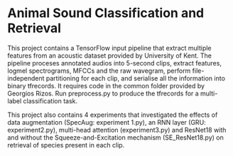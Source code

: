 # Animal Sound Classification and Retrieval

This project contains a TensorFlow input pipeline that extract multiple features from an acoustic dataset provided by University of Kent.
The pipeline proceses annotated audios into 5-second clips, extract features, logmel spectrograms, MFCCs and the raw wavegram, perform file-independent partitioning for each clip, and serialise all the information into binary tfrecords.
It requires code in the common folder provided by Georgios Rizos.
Run preprocess.py to produce the tfrecords for a multi-label classification task.

This project also contains 4 experiments that investigated the effects of data augmentation (SpecAug: experiment 1.py), an RNN layer (GRU: experiment2.py), multi-head attention (experiment3.py) and ResNet18 with and without the Squeeze-and-Excitation mechanism (SE_ResNet18.py) on retrieval of species present in each clip.


